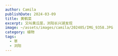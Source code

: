 ```yaml
---
author: Camila
publishDate: 2024-03-09
title: 黄鹌菜
excerpt: 又叫黄瓜菜，浏阳长兴湖发现
image: ~/assets/images/camila/202405/IMG_9358.JPG
category: 植物
tags:
  - 草
  - 浏阳
---
```

